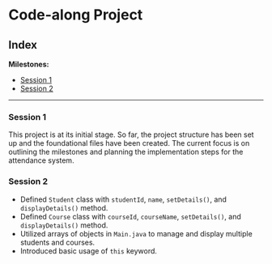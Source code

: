 # Code-along Project

## **Index**

**Milestones:**

- [Session 1](#session-1)
- [Session 2](#session-2)

---

### **Session 1**

This project is at its initial stage. So far, the project structure has been set up and the foundational files have been created. The current focus is on outlining the milestones and planning the implementation steps for the attendance system.

### **Session 2**

- Defined `Student` class with `studentId`, `name`, `setDetails()`, and `displayDetails()` method.
- Defined `Course` class with `courseId`, `courseName`, `setDetails()`, and `displayDetails()` method.
- Utilized arrays of objects in `Main.java` to manage and display multiple students and courses.
- Introduced basic usage of `this` keyword.
